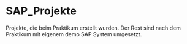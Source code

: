 # SAP_Projekte
Projekte, die beim Praktikum erstellt wurden.
Der Rest sind nach dem Praktikum mit eigenem demo SAP System umgesetzt.  
